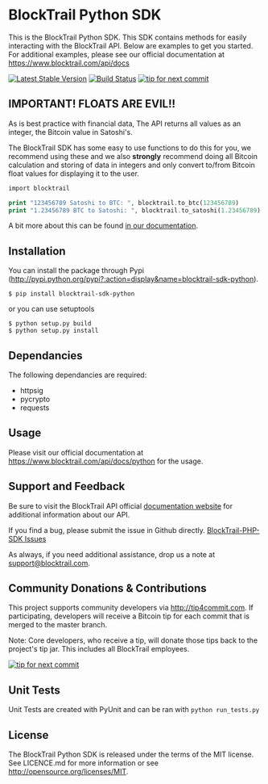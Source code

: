 BlockTrail Python SDK
=====================
This is the BlockTrail Python SDK. This SDK contains methods for easily interacting with the BlockTrail API.
Below are examples to get you started. For additional examples, please see our official documentation
at https://www.blocktrail.com/api/docs

[![Latest Stable Version](https://badge.fury.io/py/blocktrail-sdk-python.svg)](http://badge.fury.io/py/blocktrail-sdk-python)
[![Build Status](https://travis-ci.org/blocktrail/blocktrail-sdk-python.png)](https://travis-ci.org/blocktrail/blocktrail-sdk-python)
[![tip for next commit](https://tip4commit.com/projects/1011.svg)](https://tip4commit.com/github/blocktrail/blocktrail-sdk-python)

IMPORTANT! FLOATS ARE EVIL!!
----------------------------
As is best practice with financial data, The API returns all values as an integer, the Bitcoin value in Satoshi's.

The BlockTrail SDK has some easy to use functions to do this for you, we recommend using these
and we also **strongly** recommend doing all Bitcoin calculation and storing of data in integers
and only convert to/from Bitcoin float values for displaying it to the user.

```php
import blocktrail

print "123456789 Satoshi to BTC: ", blocktrail.to_btc(123456789)
print "1.23456789 BTC to Satoshi: ", blocktrail.to_satoshi(1.23456789)
```

A bit more about this can be found [in our documentation](https://www.blocktrail.com/api/docs/python#api_coin_format).

Installation
------------
You can install the package through Pypi (http://pypi.python.org/pypi?:action=display&name=blocktrail-sdk-python).
```
$ pip install blocktrail-sdk-python
```

or you can use setuptools
```
$ python setup.py build
$ python setup.py install
```

Dependancies
------------
The following dependancies are required:
 - httpsig
 - pycrypto
 - requests

Usage
-----
Please visit our official documentation at https://www.blocktrail.com/api/docs/python for the usage.

Support and Feedback
--------------------
Be sure to visit the BlockTrail API official [documentation website](https://www.blocktrail.com/api/docs/python)
for additional information about our API.

If you find a bug, please submit the issue in Github directly.
[BlockTrail-PHP-SDK Issues](https://github.com/blocktrail/blocktrail-sdk-python/issues)

As always, if you need additional assistance, drop us a note at
[support@blocktrail.com](mailto:support@blocktrail.com).

Community Donations & Contributions
-----------------------------------
This project supports community developers via http://tip4commit.com. If participating, developers will receive a Bitcoin tip for each commit that is merged to the master branch.

Note: Core developers, who receive a tip, will donate those tips back to the project's tip jar. This includes all BlockTrail employees.

[![tip for next commit](https://tip4commit.com/projects/1011.svg)](https://tip4commit.com/github/blocktrail/blocktrail-sdk-python)

Unit Tests
----------
Unit Tests are created with PyUnit and can be ran with `python run_tests.py`

License
-------
The BlockTrail Python SDK is released under the terms of the MIT license. See LICENCE.md for more information or see http://opensource.org/licenses/MIT.

